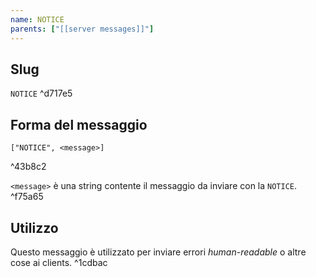 ```yaml
---
name: NOTICE
parents: ["[[server messages]]"]
---
```

## Slug
`NOTICE` ^d717e5

## Forma del messaggio
	["NOTICE", <message>]

^43b8c2

`<message>` è una string contente il messaggio da inviare con la `NOTICE`. ^f75a65

## Utilizzo
Questo messaggio è utilizzato per inviare errori *human-readable* o altre cose ai clients. ^1cdbac